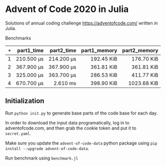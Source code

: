 # Advent of Code 2020 in Julia

Solutions of annual coding challenge https://adventofcode.com/ written in Julia.

Benchmarks

|   ∘ | part1_time | part2_time | part1_memory | part2_memory |   
| ---:| ----------:| ----------:| ------------:| ------------:|   
|   1 | 210.500 μs | 214.200 μs |   192.45 KiB |   176.70 KiB |   
|   2 | 367.900 μs | 367.900 μs |   361.81 KiB |   361.81 KiB |   
|   3 | 325.000 μs | 363.700 μs |   286.53 KiB |   411.77 KiB |   
|   4 | 670.700 μs |   2.610 ms |   398.90 KiB |  1023.68 KiB |   

## Initialization

Run `python init.py` to generate base parts of the code base for each day.

In order to download the input data programatically, log in to adventofcode.com, and then grab the cookie token and put it to `secret.yaml`.

Make sure you update the `advent-of-code-data` python package using `pip install --upgrade advent-of-code-data`.

Run benchmark using `benchmark.jl`
